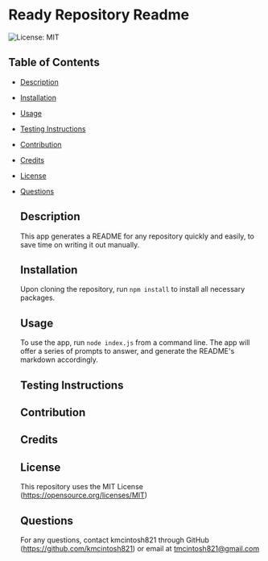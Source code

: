 # Ready Repository Readme

  ![License: MIT](https://img.shields.io/badge/License-MIT-yellow.svg)

  ## Table of Contents

- [Description](#description)

- [Installation](#installation)

- [Usage](#usage)

- [Testing Instructions](#testing-instructions)

- [Contribution](#contribution)

- [Credits](#credits)

- [License](#license)

- [Questions](#questions)


  ## Description

  This app generates a README for any repository quickly and easily, to save time on writing it out manually.

  

  ## Installation

  Upon cloning the repository, run `npm install` to install all necessary packages.

  

  ## Usage

  To use the app, run `node index.js` from a command line. The app will offer a series of prompts to answer, and generate the README's markdown accordingly.

  

  ## Testing Instructions

  

  

  ## Contribution

  

  

  ## Credits

  

  

  ## License

  This repository uses the MIT License (https://opensource.org/licenses/MIT)

  

  ## Questions

  For any questions, contact kmcintosh821 through GitHub (https://github.com/kmcintosh821) or email at tmcintosh821@gmail.com